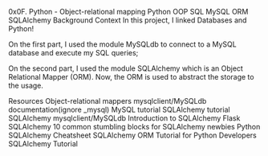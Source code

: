 0x0F. Python - Object-relational mapping
Python
OOP
SQL
MySQL
ORM
SQLAlchemy
Background Context
In this project, I linked Databases and Python!

On the first part, I used the module MySQLdb to connect to a MySQL database and execute my SQL queries;

On the second part, I used the module SQLAlchemy which is an Object Relational Mapper (ORM). Now, the ORM is used to abstract the storage to the usage.

Resources
Object-relational mappers
mysqlclient/MySQLdb documentation(ignore _mysql)
MySQL tutorial
SQLAlchemy tutorial
SQLAlchemy
mysqlclient/MySQLdb
Introduction to SQLAlchemy
Flask SQLAlchemy
10 common stumbling blocks for SQLAlchemy newbies
Python SQLAlchemy Cheatsheet
SQLAlchemy ORM Tutorial for Python Developers
SQLAlchemy Tutorial

